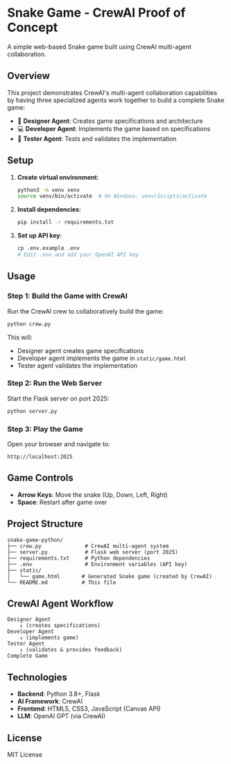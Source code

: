 # Snake Game - CrewAI Proof of Concept

A simple web-based Snake game built using CrewAI multi-agent collaboration.

## Overview

This project demonstrates CrewAI's multi-agent collaboration capabilities by having three specialized agents work together to build a complete Snake game:

- 🎨 **Designer Agent**: Creates game specifications and architecture
- 💻 **Developer Agent**: Implements the game based on specifications
- 🧪 **Tester Agent**: Tests and validates the implementation

## Setup

1. **Create virtual environment**:
   ```bash
   python3 -m venv venv
   source venv/bin/activate  # On Windows: venv\Scripts\activate
   ```

2. **Install dependencies**:
   ```bash
   pip install -r requirements.txt
   ```

3. **Set up API key**:
   ```bash
   cp .env.example .env
   # Edit .env and add your OpenAI API key
   ```

## Usage

### Step 1: Build the Game with CrewAI

Run the CrewAI crew to collaboratively build the game:

```bash
python crew.py
```

This will:
- Designer agent creates game specifications
- Developer agent implements the game in `static/game.html`
- Tester agent validates the implementation

### Step 2: Run the Web Server

Start the Flask server on port 2025:

```bash
python server.py
```

### Step 3: Play the Game

Open your browser and navigate to:
```
http://localhost:2025
```

## Game Controls

- **Arrow Keys**: Move the snake (Up, Down, Left, Right)
- **Space**: Restart after game over

## Project Structure

```
snake-game-python/
├── crew.py              # CrewAI multi-agent system
├── server.py            # Flask web server (port 2025)
├── requirements.txt     # Python dependencies
├── .env                 # Environment variables (API key)
├── static/
│   └── game.html       # Generated Snake game (created by CrewAI)
└── README.md           # This file
```

## CrewAI Agent Workflow

```
Designer Agent
    ↓ (creates specifications)
Developer Agent
    ↓ (implements game)
Tester Agent
    ↓ (validates & provides feedback)
Complete Game
```

## Technologies

- **Backend**: Python 3.8+, Flask
- **AI Framework**: CrewAI
- **Frontend**: HTML5, CSS3, JavaScript (Canvas API)
- **LLM**: OpenAI GPT (via CrewAI)

## License

MIT License
